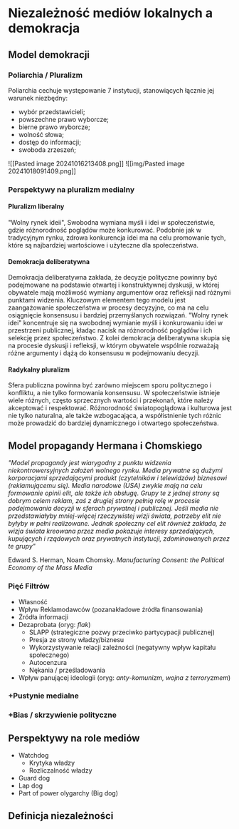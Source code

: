 # Niezależność mediów lokalnych a demokracja

## Model demokracji

### Poliarchia / Pluralizm

Poliarchia cechuje występowanie 7 instytucji, stanowiących łącznie jej warunek niezbędny: 
- wybór przedstawicieli; 
- powszechne prawo wyborcze;
- bierne prawo wyborcze;
- wolność słowa;
- dostęp do informacji;
- swoboda zrzeszeń;

 ![[Pasted image 20241016213408.png]]
 ![[img/Pasted image 20241018091409.png]]

### Perspektywy na pluralizm medialny

#### **Pluralizm liberalny**
"Wolny rynek ideii", Swobodna wymiana myśli i idei w społeczeństwie, gdzie różnorodność poglądów może konkurować. Podobnie jak w tradycyjnym rynku, zdrowa konkurencja idei ma na celu promowanie tych, które są najbardziej wartościowe i użyteczne dla społeczeństwa.

#### **Demokracja deliberatywna**
Demokracja deliberatywna zakłada, że decyzje polityczne powinny być podejmowane na podstawie otwartej i konstruktywnej dyskusji, w której obywatele mają możliwość wymiany argumentów oraz refleksji nad różnymi punktami widzenia. Kluczowym elementem tego modelu jest zaangażowanie społeczeństwa w procesy decyzyjne, co ma na celu osiągnięcie konsensusu i bardziej przemyślanych rozwiązań. 
"Wolny rynek idei" koncentruje się na swobodnej wymianie myśli i konkurowaniu idei w przestrzeni publicznej, kładąc nacisk na różnorodność poglądów i ich selekcję przez społeczeństwo. Z kolei demokracja deliberatywna skupia się na procesie dyskusji i refleksji, w którym obywatele wspólnie rozważają różne argumenty i dążą do konsensusu w podejmowaniu decyzji.

#### **Radykalny pluralizm**
Sfera publiczna powinna być zarówno miejscem sporu politycznego i konfliktu, a nie tylko formowania konsensusu. W społeczeństwie istnieje wiele różnych, często sprzecznych wartości i przekonań, które należy akceptować i respektować. Różnorodność światopoglądowa i kulturowa jest nie tylko naturalna, ale także wzbogacająca, a współistnienie tych różnic może prowadzić do bardziej dynamicznego i otwartego społeczeństwa.

## Model propagandy Hermana i Chomskiego

  *"Model propagandy jest wiarygodny z punktu widzenia niekontrowersyjnych założeń wolnego rynku. Media prywatne są dużymi korporacjami sprzedającymi produkt (czytelników i telewidzów) biznesowi (reklamującemu się). Media narodowe (USA) zwykle mają na celu formowanie opinii elit, ale także ich obsługę. Grupy te z jednej strony są dobrym celem reklam, zaś z drugiej strony pełnią rolę w procesie podejmowania decyzji w sferach prywatnej i publicznej. Jeśli media nie przedstawiałyby mniej-więcej rzeczywistej wizji świata, potrzeby elit nie byłyby w pełni realizowane. Jednak społeczny cel elit również zakłada, że wizja świata kreowana przez media pokazuje interesy sprzedających, kupujących i rządowych oraz prywatnych instytucji, zdominowanych przez te grupy"*  
 
 Edward S. Herman, Noam Chomsky. _Manufacturing Consent: the Political Economy of the Mass Media_

### Pięć Filtrów

- Własność
- Wpływ Reklamodawców (pozanakładowe źródła finansowania)
- Źródła informacji
- Dezaprobata (oryg: *flak*)
	- SLAPP (strategiczne pozwy przeciwko partycypacji publicznej)
	- Presja ze strony władzy/biznesu
	- Wykorzystywanie relacji zależności (negatywny wpływ kapitału społecznego)
	- Autocenzura
	- Nękania / prześladowania
- Wpływ panującej ideologii (oryg: *anty-komunizm, wojna z terroryzmem*)

### +Pustynie medialne

### +Bias / skrzywienie polityczne

## Perspektywy na role mediów

- Watchdog 
	- Krytyka władzy
	- Rozliczalność władzy
- Guard dog
- Lap dog
- Part of power olygarchy (Big dog)

## Definicja niezależności

